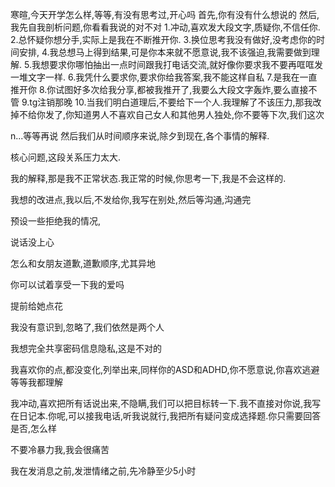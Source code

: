 寒暄,今天开学怎么样,等等,有没有思考过,开心吗
首先,你有没有什么想说的
然后,我先自我剖析问题,你看看我说的对不对
1.冲动,喜欢发大段文字,质疑你,不信任你.
2.总怀疑你想分手,实际上是我在不断推开你.
3.换位思考我没有做好,没考虑你的时间安排,
4.我总想马上得到结果,可是你本来就不愿意说,我不该强迫,我需要做到理解.
5.我想要求你哪怕抽出一点时间跟我打电话交流,就好像你要求我不要再哐哐发一堆文字一样.
6.我凭什么要求你,要求你给我答案,我不能这样自私
7.是我在一直推开你
8.你试图好多次给我分享,都被我推开了,我要么大段文字轰炸,要么直接不管
9.tg注销那晚
10.当我们明白道理后,不要给下一个人.我理解了不该压力,那我改掉不给你发了,你知道男人不喜欢自己女人和其他男人独处,你不要等下次,我们这次

n...等等再说
然后我们从时间顺序来说,除夕到现在,各个事情的解释.

核心问题,这段关系压力太大.

我的解释,那是我不正常状态.我正常的时候,你思考一下,我是不会这样的.

我想的改进点,我以后,不发给你,我写在别处,然后等沟通,沟通完

预设一些拒绝我的情况,

说话没上心

怎么和女朋友道歉,道歉顺序,尤其异地

你可以试着享受一下我的爱吗

提前给她点花

我没有意识到,忽略了,我们依然是两个人

我想完全共享密码信息隐私,这是不对的

我喜欢你的点,都没变化,列举出来,同样你的ASD和ADHD,你不愿意说,你喜欢逃避等等我都理解

我冲动,喜欢把所有话说出来,不隐瞒,我们可以把目标转一下.我不直接对你说,我写在日记本.你呢,可以接我电话,听我说就行,我把所有疑问变成选择题.你只需要回答是否,怎么样


不要冷暴力我,我会很痛苦

我在发消息之前,发泄情绪之前,先冷静至少5小时